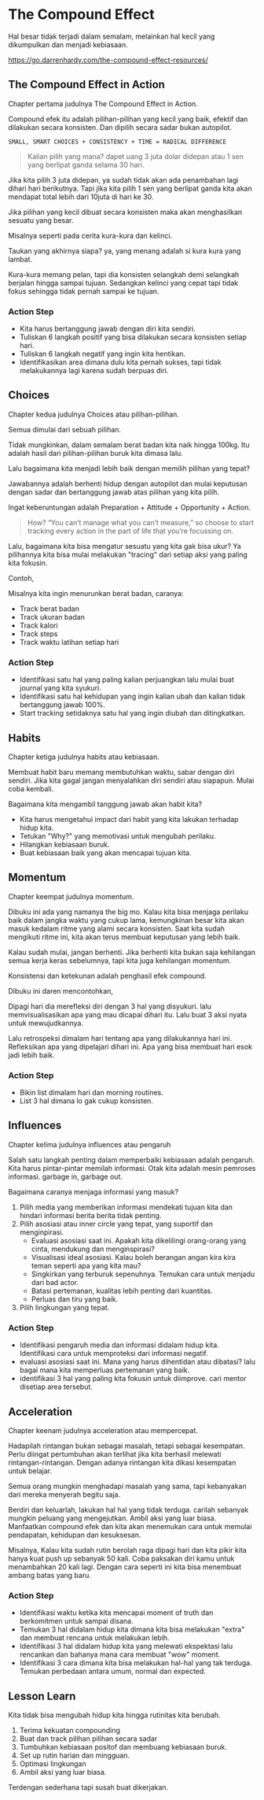 
# The Compound Effect

Hal besar tidak terjadi dalam semalam, melainkan hal kecil yang dikumpulkan dan menjadi kebiasaan.

https://go.darrenhardy.com/the-compound-effect-resources/

## The Compound Effect in Action

Chapter pertama judulnya The Compound Effect in Action.

Compound efek itu adalah pilihan-pilihan yang kecil yang baik, efektif dan dilakukan secara konsisten.
Dan dipilih secara sadar bukan autopilot.

```
SMALL, SMART CHOICES + CONSISTENCY + TIME = RADICAL DIFFERENCE
```

> Kalian pilih yang mana? dapet uang 3 juta dolar didepan atau 1 sen yang berlipat ganda selama 30 hari.

Jika kita pilih 3 juta didepan, ya sudah tidak akan ada penambahan lagi dihari hari berikutnya.
Tapi jika kita pilih 1 sen yang berlipat ganda kita akan mendapat total lebih dari 10juta di hari ke 30.

Jika pilihan yang kecil dibuat secara konsisten maka akan menghasilkan sesuatu yang besar.

Misalnya seperti pada cerita kura-kura dan kelinci.

Taukan yang akhirnya siapa? ya, yang menang adalah si kura kura yang lambat.

Kura-kura memang pelan, tapi dia konsisten selangkah demi selangkah berjalan hingga sampai tujuan.
Sedangkan kelinci yang cepat tapi tidak fokus sehingga tidak pernah sampai ke tujuan.

### Action Step

- Kita harus bertanggung jawab dengan diri kita sendiri.
- Tuliskan 6 langkah positif yang bisa dilakukan secara konsisten setiap hari.
- Tuliskan 6 langkah negatif yang ingin kita hentikan.
- Identifikasikan area dimana dulu kita pernah sukses, tapi tidak melakukannya lagi karena sudah berpuas diri.

## Choices

Chapter kedua judulnya Choices atau pilihan-pilihan.

Semua dimulai dari sebuah pilihan.

Tidak mungkinkan, dalam semalam berat badan kita naik hingga 100kg.
Itu adalah hasil dari pilihan-pilihan buruk kita dimasa lalu.

Lalu bagaimana kita menjadi lebih baik dengan memilih pilihan yang tepat?

Jawabannya adalah berhenti hidup dengan autopilot dan mulai keputusan dengan sadar dan bertanggung jawab atas pilihan yang kita pilih.

Ingat keberuntungan adalah Preparation + Attitude + Opportunity + Action.

> How? “You can’t manage what you can’t measure,” so choose to start tracking every action in the part of life that you’re focussing on.

Lalu, bagaimana kita bisa mengatur sesuatu yang kita gak bisa ukur?
Ya pilihannya kita bisa mulai melakukan "tracing" dari setiap aksi yang paling kita fokusin.

Contoh,

Misalnya kita ingin menurunkan berat badan, caranya:

- Track berat badan
- Track ukuran badan
- Track kalori
- Track steps
- Track waktu latihan setiap hari

<!-- TODO: Bikin contoh cerita -->

### Action Step

- Identifikasi satu hal yang paling kalian perjuangkan lalu mulai buat journal yang kita syukuri.
- Identifikasi satu hal kehidupan yang ingin kalian ubah dan kalian tidak bertanggung jawab 100%.
- Start tracking setidaknya satu hal yang ingin diubah dan ditingkatkan.

## Habits

Chapter ketiga judulnya habits atau kebiasaan.

Membuat habit baru memang membutuhkan waktu, sabar dengan diri sendiri.  Jika kita gagal jangan menyalahkan diri sendiri atau siapapun. Mulai coba kembali.

Bagaimana kita mengambil tanggung jawab akan habit kita?

- Kita harus mengetahui impact dari habit yang kita lakukan terhadap hidup kita.
- Tetukan "Why?" yang memotivasi untuk mengubah perilaku.
- Hilangkan kebiasaan buruk.
- Buat kebiasaan baik yang akan mencapai tujuan kita.

<!-- TODO: Bikin contoh cerita -->

## Momentum

Chapter keempat judulnya momentum.

Dibuku ini ada yang namanya the big mo.
Kalau kita bisa menjaga perilaku baik dalam jangka waktu yang cukup lama, kemungkinan besar kita akan masuk kedalam ritme yang alami secara konsisten.
Saat kita sudah mengikuti ritme ini, kita akan terus membuat keputusan yang lebih baik.

Kalau sudah mulai, jangan berhenti. Jika berhenti kita bukan saja kehilangan semua kerja keras sebelumnya, tapi kita juga kehilangan momentum.

Konsistensi dan ketekunan adalah penghasil efek compound.

Dibuku ini daren mencontohkan,

Dipagi hari dia merefleksi diri dengan 3 hal yang disyukuri. lalu memvisualisasikan apa yang mau dicapai dihari itu.
Lalu buat 3 aksi nyata untuk mewujudkannya.

Lalu retrospeksi dimalam hari tentang apa yang dilakukannya hari ini. Refleksikan apa yang dipelajari dihari ini.
Apa yang bisa membuat hari esok jadi lebih baik.

<!-- TODO: Bikin contoh cerita -->

### Action Step

- Bikin list dimalam hari dan morning routines.
- List 3 hal dimana lo gak cukup konsisten.

## Influences

Chapter kelima judulnya influences atau pengaruh

Salah satu langkah penting dalam memperbaiki kebiasaan adalah pengaruh.
Kita harus pintar-pintar memilah informasi. Otak kita adalah mesin pemroses informasi. garbage in, garbage out.

Bagaimana caranya menjaga informasi yang masuk?

1. Pilih media yang memberikan informasi mendekati tujuan kita dan hindari informasi berita berita tidak penting.
2. Pilih asosiasi atau inner circle yang tepat, yang suportif dan menginpirasi.
    - Evaluasi asosiasi saat ini. Apakah kita dikelilingi orang-orang yang cinta, mendukung dan menginspirasi?
    - Visualisasi ideal asosiasi. Kalau boleh berangan angan kira kira teman seperti apa yang kita mau?
    - Singkirkan yang terburuk sepenuhnya. Temukan cara untuk menjadu dari bad actor.
    - Batasi pertemanan, kualitas lebih penting dari kuantitas.
    - Perluas dan tiru yang baik.
3. Pilih lingkungan yang tepat.

### Action Step

- Identifikasi pengaruh media dan informasi didalam hidup kita. Identifikasi cara untuk memproteksi dari informasi negatif.
- evaluasi asosiasi saat ini. Mana yang harus dihentidan atau dibatasi? lalu bagai mana kita memperluas pertemanan yang baik.
- identifikasi 3 hal yang paling kita fokusin untuk diimprove. cari mentor disetiap area tersebut. 

## Acceleration

Chapter keenam judulnya acceleration atau mempercepat.

Hadapilah rintangan bukan sebagai masalah, tetapi sebagai kesempatan.
Perlu diingat pertumbuhan akan terlihat jika kita berhasil melewati rintangan-rintangan.
Dengan adanya rintangan kita dikasi kesempatan untuk belajar.

Semua orang mungkin menghadapi masalah yang sama, tapi kebanyakan dari mereka menyerah begitu saja.

Berdiri dan keluarlah, lakukan hal hal yang tidak terduga. carilah sebanyak mungkin peluang yang mengejutkan.
Ambil aksi yang luar biasa. Manfaatkan compound efek dan kita akan menemukan cara untuk memulai pendapatan, kehidupan dan kesuksesan.

Misalnya, Kalau kita sudah rutin berolah raga dipagi hari dan kita pikir kita hanya kuat push up sebanyak 50 kali.
Coba paksakan diri kamu untuk menambahkan 20 kali lagi. Dengan cara seperti ini kita bisa menembuat ambang batas yang baru.


### Action Step

- Identifikasi waktu ketika kita mencapai moment of truth dan berkomitmen untuk sampai disana.
- Temukan 3 hal didalam hidup kita dimana kita bisa melakukan "extra" dan membuat rencana untuk melakukan lebih.
- Identifikasi 3 hal didalam hidup kita yang melewati ekspektasi lalu rencankan dan bahanya mana cara membuat "wow" moment.
- Identifikasi 3 cara dimana kita bisa melakukan hal-hal yang tak terduga. Temukan perbedaan antara umum, normal dan expected.

## Lesson Learn

Kita tidak bisa mengubah hidup kita hingga rutinitas kita berubah.

1. Terima kekuatan compounding
2. Buat dan track pilihan pilihan secara sadar
3. Tumbuhkan kebiasaan positof dan membuang kebiasaan buruk.
4. Set up rutin harian dan mingguan.
5. Optimasi lingkungan
6. Ambil aksi yang luar biasa.

Terdengan sederhana tapi susah buat dikerjakan.